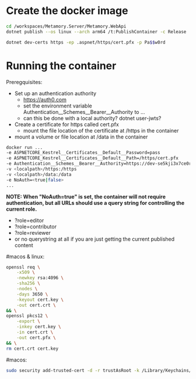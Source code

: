 # Create the docker image

``` bash
cd /workspaces/Metamory.Server/Metamory.WebApi
dotnet publish --os linux --arch arm64 /t:PublishContainer -c Release
```

``` bash
dotnet dev-certs https -ep .aspnet/https/cert.pfx -p Pa$$w0rd
```
# Running the container
Preregquisites:
- Set up an authentication authority
    - https://auth0.com
    - set the environment variable Authentication__Schemes__Bearer__Authority to ...
    - can this be done with a local authority? dotnet user-jwts?
- Create a certificate for https called cert.pfx
    - mount the file location of the certificate at /https in the container
- mount a volume or file location at /data in the container


``` bash
docker run ...
-e ASPNETCORE_Kestrel__Certificates__Default__Password=pass
-e ASPNETCORE_Kestrel__Certificates__Default__Path=/https/cert.pfx
-e Authentication__Schemes__Bearer__Authority=https://dev-se5kji3x7ce0r1mg.us.auth0.com/
-v <localpath>/https:/https
-v <localpath>/data:/data
-e NoAuth=<true|false>
...
```

__NOTE: When "NoAuth=true" is set, the container will not require authentication, but all URLs should use a query string for controlling the current role.__
- ?role=editor
- ?role=contributor
- ?role=reviewer
- or no querystring at all if you are just getting the current published content


#macos & linux:
```bash
openssl req \
    -x509 \
    -newkey rsa:4096 \
    -sha256 \
    -nodes \
    -days 3650 \
    -keyout cert.key \
    -out cert.crt \
&& \
openssl pkcs12 \
    -export \
    -inkey cert.key \
    -in cert.crt \
    -out cert.pfx \
&& \
rm cert.crt cert.key
```

#macos:
``` bash
sudo security add-trusted-cert -d -r trustAsRoot -k /Library/Keychains/System.keychain cert.pfx
```